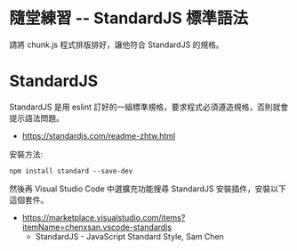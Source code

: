 # 隨堂練習 -- StandardJS 標準語法

請將 chunk.js 程式排版排好，讓他符合 StandardJS 的規格。

# StandardJS

StandardJS 是用 eslint 訂好的一組標準規格，要求程式必須遵造規格，否則就會提示語法問題。

* https://standardjs.com/readme-zhtw.html

安裝方法:

```
npm install standard --save-dev
```

然後再 Visual Studio Code 中選擴充功能搜尋 StandardJS 安裝插件，安裝以下這個套件。

* https://marketplace.visualstudio.com/items?itemName=chenxsan.vscode-standardjs
    * StandardJS - JavaScript Standard Style, Sam Chen


